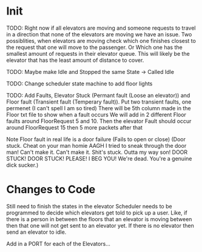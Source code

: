 # Init


TODO:
Right now if all elevators are moving and someone requests to travel in a direction that none of the elevators are
moving we have an issue. Two possiblities, when elevators are moving check which one finishes closest to the request
that one will move to the passenger. Or Which one has the smallest amount of requests in their elevator queue. 
This will likely be the elevator that has the least amount of distance to cover. 

TODO:
Maybe make Idle and Stopped the same State -> Called Idle

TODO:
Change scheduler state machine to add floor lights

TODO:
Add Faults, Elevator Stuck (Permant fault (Loose an elevator)) and Floor fault (Transient fault (Temperary fault)). Put two transient faults, one permenet 
(I can't spell I am so tired) 
There will be 5th column made in the Floor txt file to show when a fault occurs
We will add in 2 different Floor faults around FloorRequest 5 and 10.
Then the elevator Fault should occur around FloorRequest 15 then 5 more packets after that

Note Floor fault in real life is a door failure (Fails to open or close) (Door stuck. Cheat on your man homie AAGH I tried to sneak through the door man! Can't make it. Can't make it. Shit's stuck. Outta my way son! DOOR STUCK! DOOR STUCK! PLEASE! I BEG YOU! We're dead. You're a genuine dick sucker.)

# Changes to Code
Still need to finish the states in the elevator
Scheduler needs to be programmed to decide which elevators get told to pick up a user. Like, if there is a person in between the floors that an elevator is moving between then that one will not get sent to an elevator yet. If there is no elevator then send an elevator to idle.

Add in a PORT for each of the Elevators...
